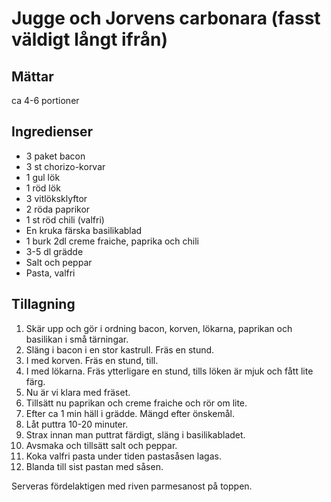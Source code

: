 # Jugge och Jorvens carbonara (fasst väldigt långt ifrån)

## Mättar
ca 4-6 portioner

## Ingredienser

* 3 paket bacon
* 3 st chorizo-korvar
* 1 gul lök
* 1 röd lök
* 3 vitlöksklyftor
* 2 röda paprikor
* 1 st röd chili (valfri)
* En kruka färska basilikablad
* 1 burk 2dl creme fraiche, paprika och chili
* 3-5 dl grädde
* Salt och peppar
* Pasta, valfri

## Tillagning

1. Skär upp och gör i ordning bacon, korven, lökarna, paprikan och basilikan i små tärningar.
2.  Släng i bacon i en stor kastrull. Fräs en stund.
3. I med korven. Fräs en stund, till.
4. I med lökarna. Fräs ytterligare en stund, tills löken är mjuk och fått lite färg.
5. Nu är vi klara med fräset.
6. Tillsätt nu paprikan och creme fraiche och rör om lite.
7. Efter ca 1 min häll i grädde. Mängd efter önskemål.
8. Låt puttra 10-20 minuter.
9. Strax innan man puttrat färdigt, släng i basilikabladet.
10. Avsmaka och tillsätt salt och peppar.
11. Koka valfri pasta under tiden pastasåsen lagas.
12. Blanda till sist pastan med såsen. 

Serveras fördelaktigen med riven parmesanost på toppen.
